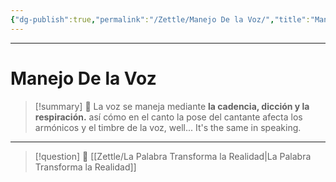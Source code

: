 ```yaml
---
{"dg-publish":true,"permalink":"/Zettle/Manejo De la Voz/","title":"Manejo De la Voz","updated":"2024-02-09T13:32:13.774-05:00"}
---
```


********
# Manejo De la Voz

> [!summary] 🧠
> La voz se maneja mediante **la cadencia, dicción y la respiración.** así cómo en el canto la pose del cantante afecta los armónicos y el timbre de la voz, well... It's the same in speaking.

- - - 
> [!question] 🔗
> [[Zettle/La Palabra Transforma la Realidad\|La Palabra Transforma la Realidad]]
> 

